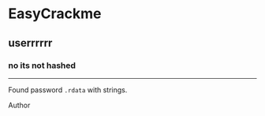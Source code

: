 # EasyCrackme
## userrrrrr
### no its not hashed
---

Found password `.rdata` with strings.

Author
